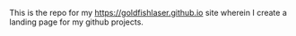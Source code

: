 This is the repo for my https://goldfishlaser.github.io site wherein I create a landing page for my github projects. 
